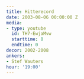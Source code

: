 ```yaml
---
title: Hitterecord
date: 2003-08-06 00:00:00 Z
media:
- type: youtube
  id: TH7-EwjaMvw
  starttime: 8
  endtime: 0
decor: 2002-2008
ankers:
- Stef Wauters
hour: '19:00'
---
```


